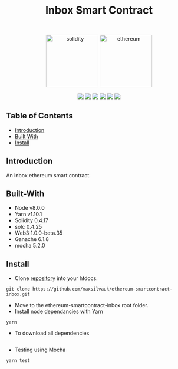 <h1 align="center">Inbox Smart Contract</h1>
<br>
<p align="center">
  <img alt="solidity" title="solidity" src="https://2.bp.blogspot.com/-zCJa5fv2GvI/WZr3runDMxI/AAAAAAAAcOA/xaVaP_FtfAoBgUEudfDuYi5j2lKY-CWwwCLcBGAs/s1600/Solidity.png" width="142">
  <img alt="ethereum" title="ethereum" src="https://upload.wikimedia.org/wikipedia/commons/thumb/0/05/Ethereum_logo_2014.svg/2000px-Ethereum_logo_2014.svg.png" width="142">
</p>
<p align="center">
    <img src="https://img.shields.io/badge/yarn-v1.10.1-green.svg" />
    <img src="https://img.shields.io/badge/node-v8.0.0-green.svg" />
    <img src="https://img.shields.io/badge/solidity-v0.4.17-green.svg" />
    <img src="https://img.shields.io/badges/solc-v0.4.25-green.svg" />
    <img src="https://img.shields.io/badges/web3-v1.0.0-green.svg" />
    <img src="https://img.shields.io/badges/mocha-v5.2.0-green.svg" />
</p>


## Table of Contents

- [Introduction](#introduction)
- [Built With](#built-with)
- [Install](#install)

## Introduction

An inbox ethereum smart contract.

## Built-With

- Node v8.0.0
- Yarn v1.10.1
- Solidity 0.4.17
- solc 0.4.25
- Web3 1.0.0-beta.35
- Ganache 6.1.8
- mocha 5.2.0

## Install

* Clone <a href="https://github.com/maxsilvauk/ethereum-smartcontract-inbox.git">repository</a> into your htdocs.
```
git clone https://github.com/maxsilvauk/ethereum-smartcontract-inbox.git
```
* Move to the ethereum-smartcontract-inbox root folder.
* Install node dependancies with Yarn
```
yarn
```
* To download all dependencies
```
```
* Testing using Mocha
```
yarn test
```
